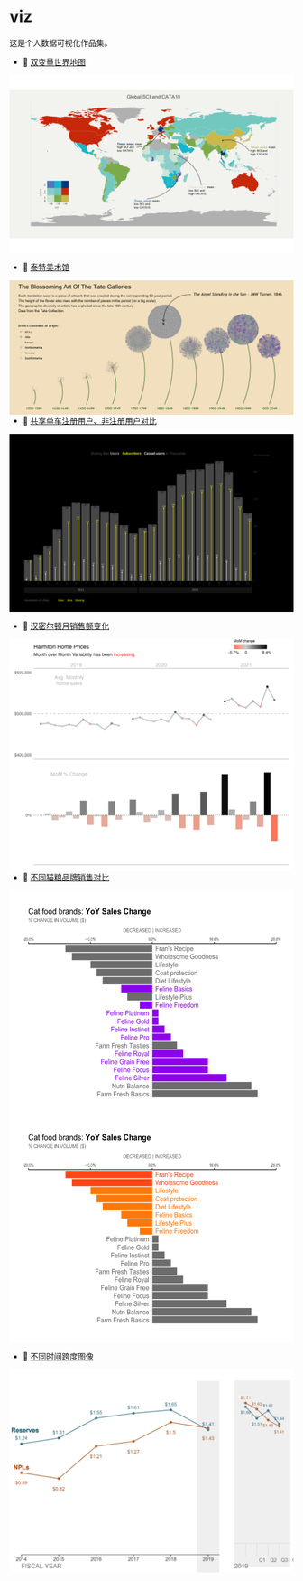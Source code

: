 # viz
这是个人数据可视化作品集。

- 🔗 [双变量世界地图](https://github.com/Jpzhaoo/viz/blob/main/code/world_map.Rmd)
<img align="center" alt="JPEG" src="https://github.com/Jpzhaoo/viz/blob/main/graphs/world_map.jpeg" />

- 🔗 [泰特美术馆](https://github.com/Jpzhaoo/viz/blob/main/code/tate_gallery.Rmd)
<img align="left" alt="PNG" src="https://github.com/Jpzhaoo/viz/blob/main/graphs/tate_gallery.png" />   

- 🔗 [共享单车注册用户、非注册用户对比](https://github.com/Jpzhaoo/viz/blob/main/code/bike_sharing.Rmd)
<img align="center" alt="PNG" src="https://github.com/Jpzhaoo/viz/blob/main/graphs/bike_sharing.png" />    

- 🔗 [汉密尔顿月销售额变化](https://github.com/Jpzhaoo/viz/blob/main/code/monthly_sales.Rmd)
<img align="left" alt="PNG" src="https://github.com/Jpzhaoo/viz/blob/main/graphs/monthly_sales2.png" />  

- 🔗 [不同猫粮品牌销售对比](https://github.com/Jpzhaoo/viz/blob/main/code/cat_food_brand.Rmd)
<img align="center" alt="PNG" width = "600" height = "400" src="https://github.com/Jpzhaoo/viz/blob/main/graphs/cat_food_brand1.png" />
<img align="center" alt="PNG" width = "600" height = "400" src="https://github.com/Jpzhaoo/viz/blob/main/graphs/cat_food_brand2.png" />

- 🔗 [不同时间跨度图像](https://github.com/Jpzhaoo/viz/blob/main/code/diff_time_span.Rmd)
<img align="center" alt="PNG" src="https://github.com/Jpzhaoo/viz/blob/main/graphs/diff_time_span.png" />


